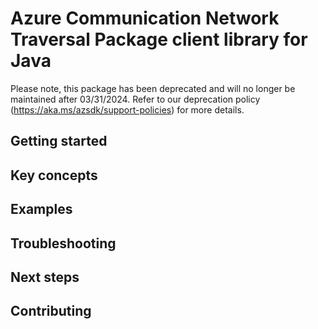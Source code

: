 # Azure Communication Network Traversal Package client library for Java

Please note, this package has been deprecated and will no longer be maintained after 03/31/2024. Refer to our deprecation policy (https://aka.ms/azsdk/support-policies) for more details.

## Getting started
## Key concepts
## Examples
## Troubleshooting
## Next steps
## Contributing